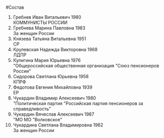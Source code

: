 #Состав
1. Гребнев Иван Витальевич 1980   
    КОММУНИСТЫ РОССИИ
2. Гребнева Марина Павловна 1983   
    За женщин России
3. Князева Татьяна Витальевна 1951   
    СР
4. Крулевская Надежда Викторовна 1968   
    ЛДПР
5. Кулигина Мария Юрьевна 1976   
    "Общероссийская общественная организация "Союз пенсионеров России"
6. Сидорова Светлана Юрьевна 1958   
    КПРФ
7. Федотова Евгения Михайловна 1939   
    ЕР
8. Чукардин Владимир Алексеевич 1980   
    "Политическая партия "Российская партия пенсионеров за справедливость"
9. Чукардин Вячеслав Алексеевич 1987   
    "МО МО "Волковское"
10. Чукардина Светлана Владимировна 1962   
    За женщин России
